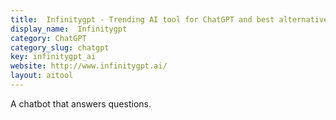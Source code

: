 ```yaml
---
title:  Infinitygpt - Trending AI tool for ChatGPT and best alternatives
display_name:  Infinitygpt
category: ChatGPT
category_slug: chatgpt
key: infinitygpt_ai
website: http://www.infinitygpt.ai/
layout: aitool
---
```


A chatbot that answers questions.
